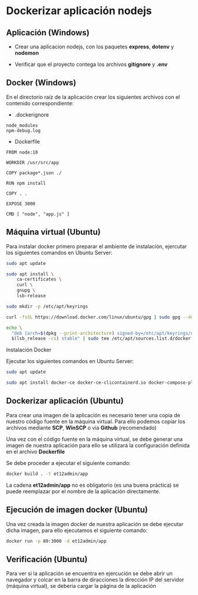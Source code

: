 # Dockerizar aplicación nodejs

## Aplicación (Windows)

- Crear una aplicacion nodejs, con los paquetes **express**, **dotenv** y **nodemon**

- Verificar que el proyecto contega los archivos **gitignore** y **.env**

## Docker (Windows)

En el directorio raíz de la aplicación crear los siguientes archivos con el contenido correspondiente:

- .dockerignore
```
node_modules
npm-debug.log
```

- Dockerfile
```
FROM node:18

WORKDIR /usr/src/app

COPY package*.json ./

RUN npm install

COPY . .

EXPOSE 3000

CMD [ "node", "app.js" ]
```

## Máquina virtual (Ubuntu)

Para instalar docker primero preparar el ambiente de instalación, ejercutar los siguientes comandos en Ubuntu Server:

```sh
sudo apt update
```
```sh
sudo apt install \
    ca-certificates \
    curl \
    gnupg \
    lsb-release
```
```sh
sudo mkdir -p /etc/apt/keyrings
```
```sh
curl -fsSL https://download.docker.com/linux/ubuntu/gpg | sudo gpg --dearmor -o /etc/apt/keyrings/docker.gpg
```
```sh
echo \
  "deb [arch=$(dpkg --print-architecture) signed-by=/etc/apt/keyrings/docker.gpg] https://download.docker.com/linux/ubuntu \
  $(lsb_release -cs) stable" | sudo tee /etc/apt/sources.list.d/docker.list > /dev/null
```

Instalación Docker

Ejecutar los siguientes comandos en Ubuntu Server:

```sh
sudo apt update
```
```sh
sudo apt install docker-ce docker-ce-clicontainerd.io docker-compose-plugin
```

## Dockerizar aplicación (Ubuntu)

Para crear una imagen de la aplicación es necesario tener una copia de nuestro código fuente en la máquina virtual. Para ello podemos copiar los archivos mediante **SCP**, **WinSCP** o via **Github** (recomendado)

Una vez con el código fuente en la máquina virtual, se debe generar una imagen de nuestra aplicación para ello se utilizará la configuración definida en el archivo **Dockerfile**

Se debe proceder a ejecutar el siguiente comando:

```sh
docker build . -t et12admin/app
```

La cadena **et12admin/app** no es obligatorio (es una buena práctica) se puede reemplazar por el nombre de la aplicación directamente.
 
## Ejecución de imagen docker (Ubuntu)

Una vez creada la imagen docker de nuestra aplicación se debe ejecutar dicha imagen, para ello ejecutamos el siguiente comando:

```sh
docker run -p 80:3000 -d et12admin/app
```

## Verificación (Ubuntu)

Para ver si la aplicación se encuentra en ejercución se debe abrir un navegador y colcar en la barra de diracciones la dirección IP del servidor (máquina virtual), se deberia cargar la página de la aplicación